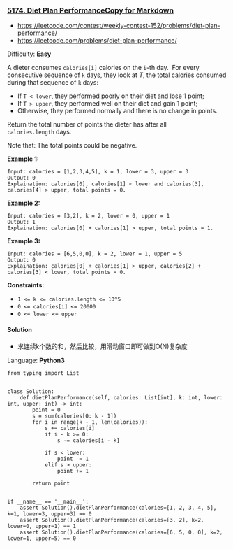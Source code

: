 ### [5174\. Diet Plan PerformanceCopy for Markdown](https://leetcode.com/problems/diet-plan-performance/)
- https://leetcode.com/contest/weekly-contest-152/problems/diet-plan-performance/
- https://leetcode.com/problems/diet-plan-performance/

Difficulty: **Easy**


A dieter consumes `calories[i]` calories on the `i`-th day.  For every consecutive sequence of `k` days, they look at _T_, the total calories consumed during that sequence of `k` days:

*   If `T < lower`, they performed poorly on their diet and lose 1 point; 
*   If `T > upper`, they performed well on their diet and gain 1 point;
*   Otherwise, they performed normally and there is no change in points.

Return the total number of points the dieter has after all `calories.length` days.

Note that: The total points could be negative.

**Example 1:**

```
Input: calories = [1,2,3,4,5], k = 1, lower = 3, upper = 3
Output: 0
Explaination: calories[0], calories[1] < lower and calories[3], calories[4] > upper, total points = 0.
```

**Example 2:**

```
Input: calories = [3,2], k = 2, lower = 0, upper = 1
Output: 1
Explaination: calories[0] + calories[1] > upper, total points = 1.
```

**Example 3:**

```
Input: calories = [6,5,0,0], k = 2, lower = 1, upper = 5
Output: 0
Explaination: calories[0] + calories[1] > upper, calories[2] + calories[3] < lower, total points = 0.
```

**Constraints:**

*   `1 <= k <= calories.length <= 10^5`
*   `0 <= calories[i] <= 20000`
*   `0 <= lower <= upper`


#### Solution
- 求连续k个数的和，然后比较，用滑动窗口即可做到O(N)复杂度

Language: **Python3**

```python3
from typing import List
​
​
class Solution:
    def dietPlanPerformance(self, calories: List[int], k: int, lower: int, upper: int) -> int:
        point = 0
        s = sum(calories[0: k - 1])
        for i in range(k - 1, len(calories)):
            s += calories[i]
            if i - k >= 0:
                s -= calories[i - k]
​
            if s < lower:
                point -= 1
            elif s > upper:
                point += 1
​
        return point
​
​
if __name__ == '__main__':
    assert Solution().dietPlanPerformance(calories=[1, 2, 3, 4, 5], k=1, lower=3, upper=3) == 0
    assert Solution().dietPlanPerformance(calories=[3, 2], k=2, lower=0, upper=1) == 1
    assert Solution().dietPlanPerformance(calories=[6, 5, 0, 0], k=2, lower=1, upper=5) == 0
​
```